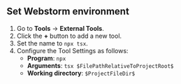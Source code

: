 ## Set Webstorm environment 
1. Go to **Tools** -> **External Tools**.
2. Click the **+** button to add a new tool.
3. Set the name to `npx tsx`.
4. Configure the Tool Settings as follows:
    - **Program**: `npx`
    - **Arguments**: `tsx $FilePathRelativeToProjectRoot$`
    - **Working directory**: `$ProjectFileDir$`
